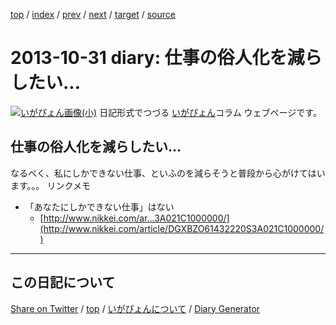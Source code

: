[top](../index.html) 
 / [index](index.html) 
 / [prev](https://igapyon.github.io/diary/2013/ig131021.html) 
 / [next](https://igapyon.github.io/diary/2013/ig131128.html) 
 / [target](https://igapyon.github.io/diary/2013/ig131031.html) 
 / [source](https://github.com/igapyon/diary/blob/gh-pages/2013/ig131031.html.src.md) 

2013-10-31 diary: 仕事の俗人化を減らしたい...
=====================================================================================================
[![いがぴょん画像(小)](https://igapyon.github.io/diary/images/iga200306s.jpg "いがぴょん")](https://igapyon.github.io/diary/memo/memoigapyon.html) 日記形式でつづる [いがぴょん](https://igapyon.github.io/diary/memo/memoigapyon.html)コラム ウェブページです。

## 仕事の俗人化を減らしたい...

なるべく、私にしかできない仕事、といふのを減らそうと普段から心がけてはいます。。。
リンクメモ

* 「あなたにしかできない仕事」はない
  * [http://www.nikkei.com/ar...3A021C1000000/](http://www.nikkei.com/article/DGXBZO61432220S3A021C1000000/)



----------------------------------------------------------------------------------------------------

## この日記について

[Share on Twitter](https://twitter.com/intent/tweet?hashtags=igapyon%2Cdiary%2C%E3%81%84%E3%81%8C%E3%81%B4%E3%82%87%E3%82%93&text=%E4%BB%95%E4%BA%8B%E3%81%AE%E4%BF%97%E4%BA%BA%E5%8C%96%E3%82%92%E6%B8%9B%E3%82%89%E3%81%97%E3%81%9F%E3%81%84...&url=https%3A%2F%2Figapyon.github.io%2Fdiary%2F2013%2Fig131031.html) / [top](../index.html) / [いがぴょんについて](https://igapyon.github.io/diary/memo/memoigapyon.html) / [Diary Generator](https://github.com/igapyon/igapyonv3)
